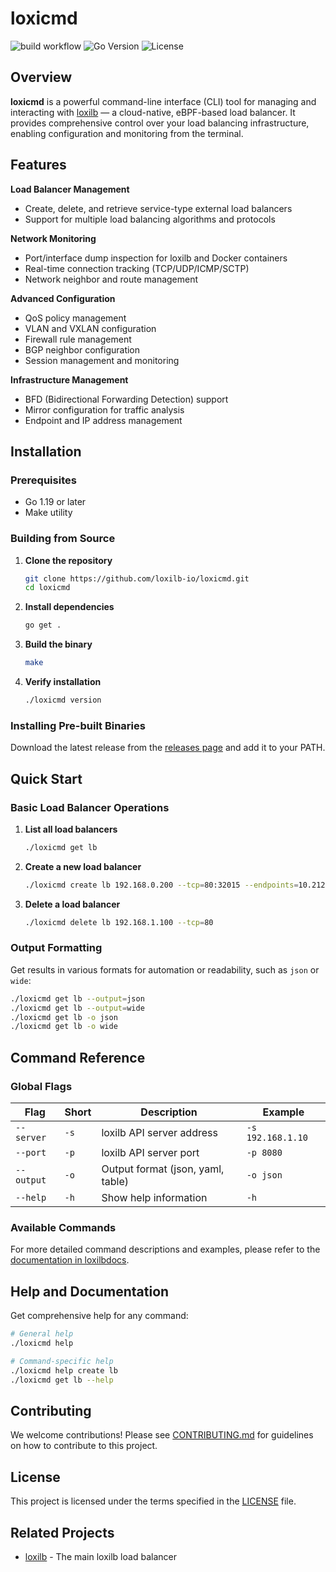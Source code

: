 # loxicmd

![build workflow](https://github.com/loxilb-io/loxicmd/actions/workflows/build.yml/badge.svg)
![Go Version](https://img.shields.io/github/go-mod/go-version/loxilb-io/loxicmd)
![License](https://img.shields.io/github/license/loxilb-io/loxicmd)

## Overview

**loxicmd** is a powerful command-line interface (CLI) tool for managing and interacting with [loxilb](https://github.com/loxilb-io/loxilb) — a cloud-native, eBPF-based load balancer. It provides comprehensive control over your load balancing infrastructure, enabling configuration and monitoring from the terminal.

## Features
**Load Balancer Management**
- Create, delete, and retrieve service-type external load balancers
- Support for multiple load balancing algorithms and protocols

**Network Monitoring**
- Port/interface dump inspection for loxilb and Docker containers
- Real-time connection tracking (TCP/UDP/ICMP/SCTP)
- Network neighbor and route management

**Advanced Configuration**
- QoS policy management
- VLAN and VXLAN configuration
- Firewall rule management
- BGP neighbor configuration
- Session management and monitoring

**Infrastructure Management**
- BFD (Bidirectional Forwarding Detection) support
- Mirror configuration for traffic analysis
- Endpoint and IP address management

## Installation

### Prerequisites

- Go 1.19 or later
- Make utility

### Building from Source

1. **Clone the repository**
   ```bash
   git clone https://github.com/loxilb-io/loxicmd.git
   cd loxicmd
   ```

2. **Install dependencies**
   ```bash
   go get .
   ```

3. **Build the binary**
   ```bash
   make
   ```

4. **Verify installation**
   ```bash
   ./loxicmd version
   ```

### Installing Pre-built Binaries

Download the latest release from the [releases page](https://github.com/loxilb-io/loxicmd/releases) and add it to your PATH.

## Quick Start

### Basic Load Balancer Operations

1. **List all load balancers**
   ```bash
   ./loxicmd get lb
   ```

2. **Create a new load balancer**
   ```bash
   ./loxicmd create lb 192.168.0.200 --tcp=80:32015 --endpoints=10.212.0.1:1,10.212.0.2:1,10.212.0.3:1
   ```

3. **Delete a load balancer**
   ```bash
   ./loxicmd delete lb 192.168.1.100 --tcp=80
   ```


### Output Formatting

Get results in various formats for automation or readability, such as `json` or `wide`:

```bash
./loxicmd get lb --output=json
./loxicmd get lb --output=wide
./loxicmd get lb -o json
./loxicmd get lb -o wide
```

## Command Reference

### Global Flags

| Flag | Short | Description | Example |
|------|-------|-------------|---------|
| `--server` | `-s` | loxilb API server address | `-s 192.168.1.10` |
| `--port` | `-p` | loxilb API server port | `-p 8080` |
| `--output` | `-o` | Output format (json, yaml, table) | `-o json` |
| `--help` | `-h` | Show help information | `-h` |

### Available Commands
For more detailed command descriptions and examples, please refer to the [documentation in loxilbdocs](https://github.com/loxilb-io/loxilbdocs/blob/main/docs/cmd.md).

## Help and Documentation

Get comprehensive help for any command:

```bash
# General help
./loxicmd help

# Command-specific help
./loxicmd help create lb
./loxicmd get lb --help
```

## Contributing

We welcome contributions! Please see [CONTRIBUTING.md](CONTRIBUTING.md) for guidelines on how to contribute to this project.

## License

This project is licensed under the terms specified in the [LICENSE](LICENSE) file.

## Related Projects

- [loxilb](https://github.com/loxilb-io/loxilb) - The main loxilb load balancer


